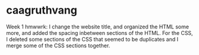 # caagruthvang
Week 1 hmwwrk:
I change the website title, and organized the HTML some more, and added the spacing inbetween sections of the HTML. For the CSS, I deleted some sections of the CSS that seemed to be duplicates and I merge some of the CSS sections together. 
